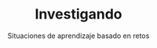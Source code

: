 ---
title: "Investigando"
url: "/recursos-fisica-quimica/actividades-juegos/2eso/investigando"
subtitle: Situaciones de aprendizaje basado en retos
summary: "<code style='color: #2E3440;background:#88C0D0'>NOVEDAD</code><br>Situaciones de aprendizaje basado en retos."
breadcrumbs: ["recursos-fisica-quimica","actividades-juegos-2eso"]
tags:
- actividades
- 2º ESO
- actividad-científica
- materia
- movimiento
- fuerzas
- energía
- eXeLearning
categories:
- Física
- Química
weight: 1

# Optional external URL for project (replaces project detail page).
external_link: "https://cedec.intef.es/situaciones-de-aprendizaje-edia-para-fisica-y-quimica-en-2o-de-eso/"

image:
  preview_only: true

links:
- icon_pack: fas
  icon: external-link
  name: Infografía
  url: https://cedec.intef.es/wp-content/uploads/2023/01/esquema_investigando2.pdf
---
